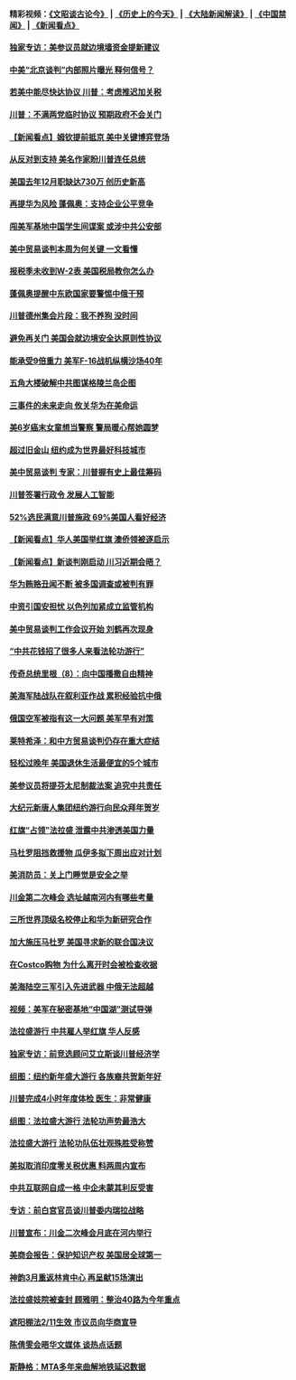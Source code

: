 #### 精彩视频：[《文昭谈古论今》](http://45.76.195.252/wenzhao) | [《历史上的今天》](http://45.76.195.252/today-in-history) | [《大陆新闻解读》](http://45.76.195.252/ntdtv-comedy) | [《中国禁闻》](http://45.76.195.252/ntdtv-news) | [《新闻看点》](http://45.76.195.252/news-insight) 

 #### [独家专访：美参议员就边境墙资金提新建议](../pages/nsc412/n11040426.md?t=02130051) 

#### [中美“北京谈判”内部照片曝光 释何信号？](../pages/nsc412/n11040032.md?t=02130051) 

#### [若美中能尽快达协议 川普：考虑推迟加关税](../pages/nsc412/n11040298.md?t=02130051) 

#### [川普：不满两党临时协议 预期政府不会关门](../pages/nsc412/n11040382.md?t=02130051) 

#### [【新闻看点】姆钦提前抵京 美中关键博弈登场](../pages/nsc412/n11040007.md?t=02130051) 

#### [从反对到支持 美名作家盼川普连任总统](../pages/nsc412/n11040403.md?t=02130051) 

#### [美国去年12月职缺达730万 创历史新高](../pages/nsc412/n11040252.md?t=02130051) 

#### [再提华为风险 蓬佩奥：支持企业公平竞争](../pages/nsc412/n11040198.md?t=02130051) 

#### [闯美军基地中国学生间谍案 或涉中共公安部](../pages/nsc412/n11040083.md?t=02130051) 

#### [美中贸易谈判本周为何关键 一文看懂](../pages/nsc412/n11040025.md?t=02130051) 

#### [报税季未收到W-2表 美国税局教你怎么办](../pages/nsc412/n11040031.md?t=02130051) 

#### [蓬佩奥提醒中东欧国家要警惕中俄干预](../pages/nsc412/n11039745.md?t=02130051) 

#### [川普德州集会片段：我不养狗 没时间](../pages/nsc412/n11039218.md?t=02130051) 

#### [避免再关门 美国会就边境安全达原则性协议](../pages/nsc412/n11039556.md?t=02130051) 

#### [能承受9倍重力 美军F-16战机纵横沙场40年](../pages/nsc412/n11039432.md?t=02130051) 

#### [五角大楼破解中共图谋格陵兰岛企图](../pages/nsc412/n11038368.md?t=02130051) 

#### [三事件的未来走向 攸关华为在美命运](../pages/nsc412/n11038473.md?t=02130051) 

#### [美6岁癌末女童想当警察 警局暖心帮她圆梦](../pages/nsc412/n11039117.md?t=02130051) 

#### [超过旧金山 纽约成为世界最好科技城市](../pages/nsc412/n11038537.md?t=02130051) 

#### [美中贸易谈判 专家：川普握有史上最佳筹码](../pages/nsc412/n11038534.md?t=02130051) 

#### [川普签署行政令 发展人工智能](../pages/nsc412/n11038189.md?t=02130051) 

#### [52%选民满意川普施政 69%美国人看好经济](../pages/nsc412/n11038428.md?t=02130051) 

#### [【新闻看点】华人美国举红旗 澳侨领被逐启示](../pages/nsc412/n11038210.md?t=02130051) 

#### [【新闻看点】新谈判刚启动 川习近期会晤？](../pages/nsc412/n11037934.md?t=02130051) 

#### [华为贿赂丑闻不断 被多国调查或被判有罪](../pages/nsc412/n11038028.md?t=02130051) 

#### [中资引国安担忧 以色列加紧成立监管机构](../pages/nsc412/n11037999.md?t=02130051) 

#### [美中贸易谈判工作会议开始 刘鹤再次现身](../pages/nsc412/n11037952.md?t=02130051) 

#### [“中共花钱招了很多人来看法轮功游行”](../pages/nsc412/n11035086.md?t=02130051) 

#### [传奇总统里根（8）：向中国播撒自由精神](../pages/nsc412/n11031942.md?t=02130051) 

#### [美海军陆战队在叙利亚作战 累积经验抗中俄](../pages/nsc412/n11037435.md?t=02130051) 

#### [俄国空军被指有这一大问题 美军早有对策](../pages/nsc412/n11036963.md?t=02130051) 

#### [莱特希泽：和中方贸易谈判仍存在重大症结](../pages/nsc412/n11036185.md?t=02130051) 

#### [轻松过晚年 美国退休生活最便宜的5个城市](../pages/nsc412/n11029797.md?t=02130051) 

#### [美参议员将提芬太尼制裁法案 追究中共责任](../pages/nsc412/n11036127.md?t=02130051) 

#### [大纪元新唐人集团纽约游行向民众拜年贺岁](../pages/nsc412/n11036091.md?t=02130051) 

#### [红旗“占领”法拉盛 泄露中共渗透美国力量](../pages/nsc412/n11035177.md?t=02130051) 

#### [马杜罗阻挡救援物 瓜伊多拟下周出应对计划](../pages/nsc412/n11035966.md?t=02130051) 

#### [美消防员：关上门睡觉是安全之举](../pages/nsc412/n11035932.md?t=02130051) 

#### [川金第二次峰会 选址越南河内有哪些考量](../pages/nsc412/n11034808.md?t=02130051) 

#### [三所世界顶级名校停止和华为新研究合作](../pages/nsc412/n11034829.md?t=02130051) 

#### [加大施压马杜罗 美国寻求新的联合国决议](../pages/nsc412/n11035619.md?t=02130051) 

#### [在Costco购物 为什么离开时会被检查收据](../pages/nsc412/n11029636.md?t=02130051) 

#### [美海陆空三军引入先进武器 中俄无法超越](../pages/nsc412/n11019720.md?t=02130051) 

#### [视频：美军在秘密基地“中国湖”测试导弹](../pages/nsc412/n11035439.md?t=02130051) 

#### [法拉盛游行 中共雇人举红旗 华人反感](../pages/nsc412/n11035206.md?t=02130051) 

#### [独家专访：前竞选顾问艾立斯谈川普经济学](../pages/nsc412/n11034992.md?t=02130051) 

#### [组图：纽约新年盛大游行 各族裔共贺新年好](../pages/nsc412/n11034920.md?t=02130051) 

#### [川普完成4小时年度体检 医生：非常健康](../pages/nsc412/n11034715.md?t=02130051) 

#### [组图：法拉盛大游行 法轮功声势最浩大](../pages/nsc412/n11034814.md?t=02130051) 

#### [法拉盛大游行 法轮功队伍壮观殊胜受称赞](../pages/nsc412/n11034852.md?t=02130051) 

#### [美拟取消印度零关税优惠 料两周内宣布](../pages/nsc412/n11034785.md?t=02130051) 

#### [中共互联网自成一格 中企未蒙其利反受害](../pages/nsc412/n11034725.md?t=02130051) 

#### [专访：前白宫官员谈川普委内瑞拉战略](../pages/nsc412/n11032742.md?t=02130051) 

#### [川普宣布：川金二次峰会月底在河内举行](../pages/nsc412/n11034200.md?t=02130051) 

#### [美商会报告：保护知识产权 美国居全球第一](../pages/nsc412/n11033507.md?t=02130051) 

#### [神韵3月重返林肯中心 再呈献15场演出](../pages/nsc412/n11033703.md?t=02130051) 

#### [法拉盛妓院被查封 顾雅明：整治40路为今年重点](../pages/nsc412/n11033697.md?t=02130051) 

#### [遮阳棚法2/11生效 市议员向华商宣导](../pages/nsc412/n11033711.md?t=02130051) 

#### [陈倩雯会晤华文媒体 谈热点话题](../pages/nsc412/n11033718.md?t=02130051) 

#### [斯静格：MTA多年来曲解地铁延迟数据](../pages/nsc412/n11033725.md?t=02130051) 

